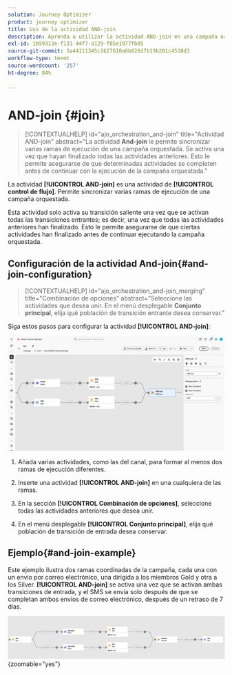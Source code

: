 ```yaml
---
solution: Journey Optimizer
product: journey optimizer
title: Uso de la actividad AND-join
description: Aprenda a utilizar la actividad AND-join en una campaña organizada
exl-id: 1b99313e-f131-44f7-a129-f85e1977fb05
source-git-commit: 3a44111345c1627610a6b026d7b19b281c4538d3
workflow-type: tm+mt
source-wordcount: '257'
ht-degree: 84%

---
```



# AND-join {#join}

>[!CONTEXTUALHELP]
>id="ajo_orchestration_and-join"
>title="Actividad AND-join"
>abstract="La actividad **And-join** le permite sincronizar varias ramas de ejecución de una campaña orquestada. Se activa una vez que hayan finalizado todas las actividades anteriores. Esto le permite asegurarse de que determinadas actividades se completen antes de continuar con la ejecución de la campaña orquestada."

La actividad **[!UICONTROL AND-join]** es una actividad de **[!UICONTROL control de flujo]**. Permite sincronizar varias ramas de ejecución de una campaña orquestada.

Esta actividad solo activa su transición saliente una vez que se activan todas las transiciones entrantes; es decir, una vez que todas las actividades anteriores han finalizado. Esto le permite asegurarse de que ciertas actividades han finalizado antes de continuar ejecutando la campaña orquestada.

## Configuración de la actividad And-join{#and-join-configuration}

>[!CONTEXTUALHELP]
>id="ajo_orchestration_and-join_merging"
>title="Combinación de opciones"
>abstract="Seleccione las actividades que desea unir. En el menú desplegable **Conjunto principal**, elija qué población de transición entrante desea conservar."

Siga estos pasos para configurar la actividad **[!UICONTROL AND-join]**:

![](../assets/workflow-andjoin.png)

1. Añada varias actividades, como las del canal, para formar al menos dos ramas de ejecución diferentes.

1. Inserte una actividad **[!UICONTROL AND-join]** en una cualquiera de las ramas.

1. En la sección **[!UICONTROL Combinación de opciones]**, seleccione todas las actividades anteriores que desea unir.

1. En el menú desplegable **[!UICONTROL Conjunto principal]**, elija qué población de transición de entrada desea conservar.

## Ejemplo{#and-join-example}

Este ejemplo ilustra dos ramas coordinadas de la campaña, cada una con un envío por correo electrónico, una dirigida a los miembros Gold y otra a los Silver. **[!UICONTROL AND-join]** se activa una vez que se activan ambas transiciones de entrada, y el SMS se envía solo después de que se completan ambos envíos de correo electrónico, después de un retraso de 7 días.

![](../assets/workflow-andjoin-example.png){zoomable="yes"}
